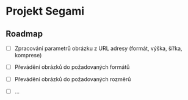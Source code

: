 
# Projekt Segami

## Roadmap
- [ ] Zpracování parametrů obrázku z URL adresy (formát, výška, šířka, komprese)
- [ ] Převádění obrázků do požadovaných formátů
- [ ] Převádění obrázků do požadovaných rozměrů
- [ ] ...

